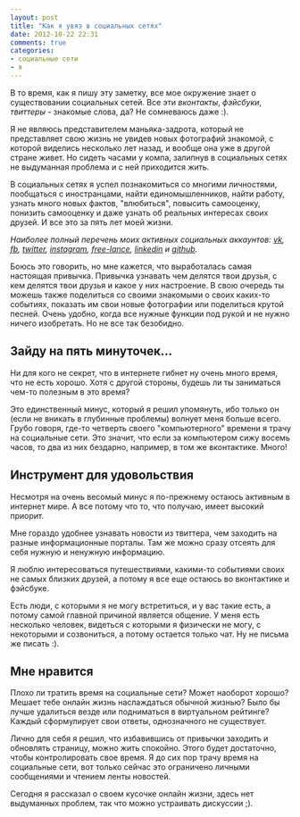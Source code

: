 ```yaml
---
layout: post
title: "Как я увяз в социальных сетях"
date: 2012-10-22 22:31
comments: true
categories:
- социальные сети
- я
---
```


В то время, как я пишу эту заметку, все мое окружение знает о существовании социальных сетей. Все эти _вконтакты_, _фэйсбуки_, _твиттеры_ - знакомые слова, да? Не сомневаюсь даже :).

Я не являюсь представителем маньяка-задрота, который не представляет свою жизнь не увидев новых фотографий знакомой, с которой виделись несколько лет назад, и вообще она уже в другой стране живет. Но сидеть часами у компа, залипнув в социальных сетях не выдуманная проблема и с ней приходится жить.

В социальных сетях я успел познакомиться со многими личностями, пообщаться с иностранцами, найти единомышленников, найти работу, узнать много новых фактов, "влюбиться", повысить самооценку, понизить самооценку и даже узнать об реальных интересах своих друзей. И все это за пять лет моей жизни.

<!-- more -->

_Наиболее полный перечень моих активных социальных аккаунтов: [vk](http://vk.com/evgeny.zhlobo), [fb](http://fb.com/evgeny.zhlobo), [twitter](http://twitter.com/EvgenyZhlobo), [instagram](http://instagram.com/longlime), [free-lance](https://www.free-lance.ru/users/verstal/), [linkedin](http://www.linkedin.com/in/longlime) и [github](https://github.com/EvgenyZhlobo)._

Боюсь это говорить, но мне кажется, что выработалась самая настоящая привычка. Привычка узнавать чем делятся твои друзья, с кем делятся твои друзья и какое у них настроение. В свою очередь ты можешь также поделиться со своими знакомыми о своих каких-то событиях, показать им свои новые фотографии или поделиться крутой песней. Очень удобно, когда все нужные функции под рукой и не нужно ничего изобретать. Но не все так безобидно.

## Зайду на пять минуточек...

Ни для кого не секрет, что в интернете гибнет ну очень много время, что не есть хорошо. Хотя с другой стороны, будешь ли ты заниматься чем-то полезным в это время?

Это единственный минус, который я решил упомянуть, ибо только он (если не вникать в глубинные проблемы) волнует меня больше всего. Грубо говоря, где-то четверть своего "компьютерного" времени я трачу на социальные сети. Это значит, что если за компьютером сижу восемь часов, то два из них бездарно, например, в том же вконтактике. Много!

## Инструмент для удовольствия

Несмотря на очень весомый минус я по-прежнему остаюсь активным в интернет мире. А все потому что то, что получаю, имеет высокий приорит.

Мне гораздо удобнее узнавать новости из твиттера, чем заходить на разные информационные порталы. Там же можно сразу отсеять для себя нужную и ненужную информацию.

Я люблю интересоваться путешествиями, какими-то событиями своих не самых близких друзей, а потому я все еще остаюсь во вконтактике и фэйсбуке.

Есть люди, с которыми я не могу встретиться, и у вас такие есть, а потому самой главной причиной является общение. У меня есть несколько человек, видеться с которыми я физически не могу, с некоторыми и созвониться, а потому остается только чат. Ну не письма же писать :).

## Мне нравится

Плохо ли тратить время на социальные сети? Может наоборот хорошо? Мешает тебе онлайн жизнь наслаждаться обычной жизнью? Было бы лучше удалиться везде или подниматься в виртуальном рейтинге? Каждый сформулирует свои ответы, однозначного не существует.

Лично для себя я решил, что избавившись от привычки заходить и обновлять страницу, можно жить спокойно. Этого будет достаточно, чтобы контролировать свое время. Я до сих пор трачу время на социальные сети, вот только сейчас это ограничено личными сообщениями и чтением ленты новостей.

Сегодня я рассказал о своем кусочке онлайн жизни, здесь нет выдуманных проблем, так что можно устраивать дискуссии ;).
